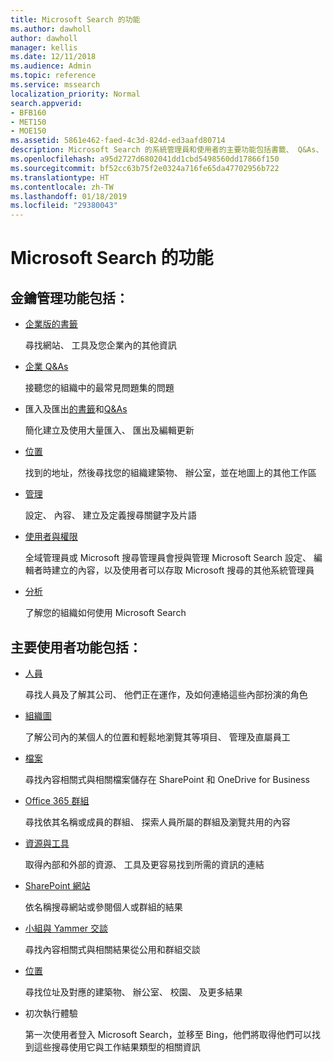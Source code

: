 ```yaml
---
title: Microsoft Search 的功能
ms.author: dawholl
author: dawholl
manager: kellis
ms.date: 12/11/2018
ms.audience: Admin
ms.topic: reference
ms.service: mssearch
localization_priority: Normal
search.appverid:
- BFB160
- MET150
- MOE150
ms.assetid: 5861e462-faed-4c3d-824d-ed3aafd80714
description: Microsoft Search 的系統管理員和使用者的主要功能包括書籤、 Q&As、 和管理和資料觀點
ms.openlocfilehash: a95d2727d6802041dd1cbd5498560dd17866f150
ms.sourcegitcommit: bf52cc63b75f2e0324a716fe65da47702956b722
ms.translationtype: HT
ms.contentlocale: zh-TW
ms.lasthandoff: 01/18/2019
ms.locfileid: "29380043"
---
```

# <a name="features-of-microsoft-search"></a>Microsoft Search 的功能

## <a name="key-admin-features-include"></a>金鑰管理功能包括：

- [企業版的書籤](create-and-manage-bookmarks.md)
    
    尋找網站、 工具及您企業內的其他資訊
    
- [企業 Q&As](create-and-manage-qas.md)
    
    接聽您的組織中的最常見問題集的問題
    
- 匯入及匯出[的書籤](bulk-create-bookmarks.md)和[Q&As](bulk-create-qas.md)
    
    簡化建立及使用大量匯入、 匯出及編輯更新

- [位置](locations.md)
    
    找到的地址，然後尋找您的組織建築物、 辦公室，並在地圖上的其他工作區
    
- [管理](set-up-microsoft-search.md)
    
    設定、 內容、 建立及定義搜尋關鍵字及片語
    
- [使用者與權限](add-users.md)
    
    全域管理員或 Microsoft 搜尋管理員會授與管理 Microsoft Search 設定、 編輯者時建立的內容，以及使用者可以存取 Microsoft 搜尋的其他系統管理員
    
- [分析](get-insights.md) 
    
    了解您的組織如何使用 Microsoft Search 
    
## <a name="key-end-user-features-include"></a>主要使用者功能包括：

- [人員](use/find-people-and-groups.md)
    
    尋找人員及了解其公司、 他們正在運作，及如何連絡這些內部扮演的角色
    
- [組織圖](use/find-people-and-groups.md)
    
    了解公司內的某個人的位置和輕鬆地瀏覽其等項目、 管理及直屬員工
    
- [檔案](use/find-files.md)
    
    尋找內容相關式與相關檔案儲存在 SharePoint 和 OneDrive for Business
    
- [Office 365 群組](use/find-people-and-groups.md)
    
    尋找依其名稱或成員的群組、 探索人員所屬的群組及瀏覽共用的內容
    
- [資源與工具](use/find-resources-tools-and-more.md)
    
    取得內部和外部的資源、 工具及更容易找到所需的資訊的連結
    
- [SharePoint 網站](use/find-sharepoint-sites.md)
    
    依名稱搜尋網站或參閱個人或群組的結果
    
- [小組與 Yammer 交談](use/find-conversations.md)
    
    尋找內容相關式與相關結果從公用和群組交談

- [位置](use/find-locations.md)
    
    尋找位址及對應的建築物、 辦公室、 校園、 及更多結果
    
- 初次執行體驗
    
    第一次使用者登入 Microsoft Search，並移至 Bing，他們將取得他們可以找到這些搜尋使用它與工作結果類型的相關資訊